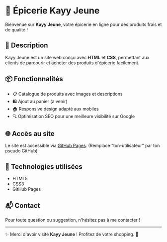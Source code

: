 # 🛒 Épicerie Kayy Jeune

Bienvenue sur **Kayy Jeune**, votre épicerie en ligne pour des produits frais et de qualité !

## 🚀 Description
Kayy Jeune est un site web conçu avec **HTML** et **CSS**, permettant aux clients de parcourir et acheter des produits d'épicerie facilement.

## 📦 Fonctionnalités
- 📋 Catalogue de produits avec images et descriptions
- 🛍️ Ajout au panier (à venir)
- 🏠 Responsive design adapté aux mobiles
- 🔍 Optimisation SEO pour une meilleure visibilité sur Google

## 🌐 Accès au site
Le site est accessible via [GitHub Pages](https://ton-utilisateur.github.io/kayyeune-site/). (Remplace "ton-utilisateur" par ton pseudo GitHub)

## 🎨 Technologies utilisées
- HTML5
- CSS3
- GitHub Pages

## 📬 Contact
Pour toute question ou suggestion, n'hésitez pas à me contacter !

---
✨ Merci d'avoir visité **Kayy Jeune** ! Profitez de votre shopping. 🛒
